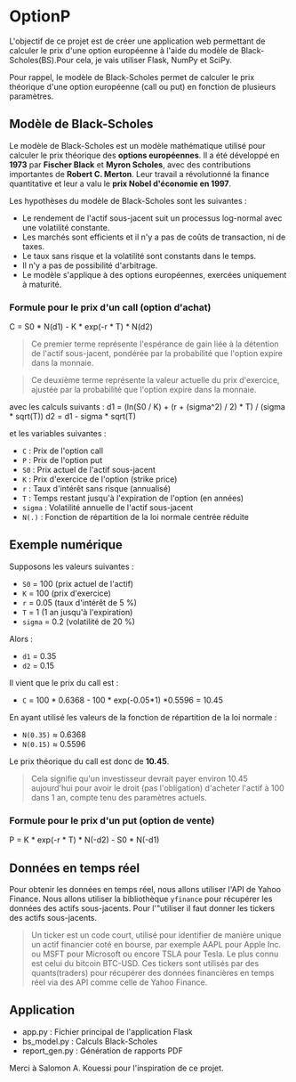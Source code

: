 # OptionP

L'objectif de ce projet est de créer une application web permettant de calculer le prix
d'une option européenne à l'aide du modèle de Black-Scholes(BS).Pour cela, je vais utiliser
Flask, NumPy et SciPy.

Pour rappel, le modèle de Black-Scholes permet de calculer le prix théorique d'une option européenne (call ou put) en fonction de plusieurs paramètres.

## Modèle de Black-Scholes
Le modèle de Black-Scholes est un modèle mathématique utilisé pour calculer le prix théorique des **options européennes**. Il a été développé en **1973** par **Fischer Black** et **Myron Scholes**, avec des contributions importantes de **Robert C. Merton**. Leur travail a révolutionné la finance quantitative et leur a valu le **prix Nobel d'économie en 1997**.

Les hypothèses du modèle de Black-Scholes sont les suivantes :
- Le rendement de l'actif sous-jacent suit un processus log-normal avec une volatilité constante.
- Les marchés sont efficients et il n'y a pas de coûts de transaction, ni de taxes.
- Le taux sans risque et la volatilité sont constants dans le temps.
- Il n'y a pas de possibilité d'arbitrage.
- Le modèle s'applique à des options européennes, exercées uniquement à maturité.

### Formule pour le prix d'un call (option d'achat)

C = S0 * N(d1) - K * exp(-r * T) * N(d2)
>Ce premier terme représente l'espérance de gain liée à la détention de l'actif sous-jacent, pondérée par la probabilité que l'option expire dans la monnaie.

> Ce deuxième terme représente la valeur actuelle du prix d'exercice, ajustée par la probabilité que l'option expire dans la monnaie.

avec les calculs suivants :
d1 = (ln(S0 / K) + (r + (sigma^2) / 2) * T) / (sigma * sqrt(T))
d2 = d1 - sigma * sqrt(T)

et les variables suivantes :
- `C` : Prix de l'option call
- `P` : Prix de l'option put
- `S0` : Prix actuel de l'actif sous-jacent
- `K` : Prix d'exercice de l'option (strike price)
- `r` : Taux d'intérêt sans risque (annualisé)
- `T` : Temps restant jusqu'à l'expiration de l'option (en années)
- `sigma` : Volatilité annuelle de l'actif sous-jacent
- `N(.)` : Fonction de répartition de la loi normale centrée réduite

## Exemple numérique
Supposons les valeurs suivantes :
- `S0` = 100 (prix actuel de l'actif)
- `K` = 100 (prix d'exercice)
- `r` = 0.05 (taux d'intérêt de 5 %)
- `T` = 1 (1 an jusqu'à l'expiration)
- `sigma` = 0.2 (volatilité de 20 %)

Alors :
- `d1` = 0.35
- `d2` = 0.15

Il vient que le prix du call est :
- `C` = 100 * 0.6368 - 100 * exp(-0.05*1) *0.5596 = 10.45

En ayant utilisé les valeurs de la fonction de répartition de la loi normale :
- `N(0.35)` ≈ 0.6368
- `N(0.15)` ≈ 0.5596

Le prix théorique du call est donc de **10.45**.

> Cela signifie qu'un investisseur devrait payer environ 10.45 aujourd'hui pour avoir le droit (pas l'obligation) d'acheter l'actif à 100 dans 1 an, compte tenu des paramètres actuels.


### Formule pour le prix d'un put (option de vente)

P = K * exp(-r * T) * N(-d2) - S0 * N(-d1)



## Données en temps réel
Pour obtenir les données en temps réel, nous allons utiliser l'API de Yahoo Finance. Nous allons utiliser la bibliothèque `yfinance` pour récupérer les données des actifs sous-jacents. Pour l'"utiliser il faut donner les tickers des actifs sous-jacents. 
> Un ticker est un code court, utilisé pour identifier de manière unique un actif financier coté en bourse, par exemple AAPL pour Apple Inc. ou MSFT pour Microsoft ou encore TSLA pour Tesla. Le plus connu est celui du bitcoin BTC-USD.
> Ces tickers sont utilisés par des quants(traders) pour récupérer des données financières en temps réel via des API comme celle de Yahoo Finance.

## Application

- app.py : Fichier principal de l'application Flask
- bs_model.py : Calculs Black-Scholes
- report_gen.py : Génération de rapports PDF





Merci à Salomon A. Kouessi pour l'inspiration de ce projet.
